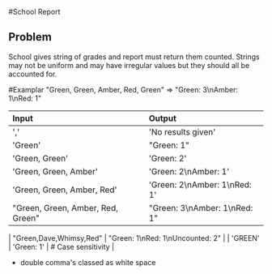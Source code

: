 #School Report

## Problem
School gives string of grades and report must return them counted. Strings may not be uniform and may have irregular values but they should all be accounted for.

#Examplar
"Green, Green, Amber, Red, Green" => "Green: 3\nAmber: 1\nRed: 1"


| Input | Output |
| :------------- | :------------- |
| ',' | 'No results given' |
| 'Green' | "Green: 1" |
| 'Green, Green' | 'Green: 2' |
| 'Green, Green, Amber' | 'Green: 2\nAmber: 1' |
| 'Green, Green, Amber, Red' | 'Green: 2\nAmber: 1\nRed: 1' |
| "Green, Green, Amber, Red, Green" | "Green: 3\nAmber: 1\nRed: 1" |


| "Green,Dave,Whimsy,Red" | "Green: 1\nRed: 1\nUncounted: 2" |
| 'GREEN' | 'Green: 1' | # Case sensitivity |

* double comma's classed as white space
